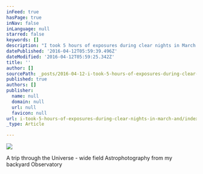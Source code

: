 ```yaml
---
inFeed: true
hasPage: true
inNav: false
inLanguage: null
starred: false
keywords: []
description: "I took 5 hours of exposures during clear nights in March and April of the Rosette Nebula. This is an RGB image using HA,OIII, and SII narrowband filters for each channel. The Rosette Nebula (also known as Caldwell 49) is a large, spherical nebula in an H II region located near one end of a giant molecular cloud in the Monoceros region of the Milky Way Galaxy. The open cluster NGC 2244 (Caldwell 50) is closely associated with the nebulosity, the stars of the cluster having been formed from the nebula's matter. This Nebula is 5000 light years from earth"
datePublished: '2016-04-12T05:59:39.496Z'
dateModified: '2016-04-12T05:59:25.342Z'
title: ''
author: []
sourcePath: _posts/2016-04-12-i-took-5-hours-of-exposures-during-clear-nights-in-march-and.md
published: true
authors: []
publisher:
  name: null
  domain: null
  url: null
  favicon: null
url: i-took-5-hours-of-exposures-during-clear-nights-in-march-and/index.html
_type: Article

---
```

![](https://the-grid-user-content.s3-us-west-2.amazonaws.com/9440ab9a-fc09-40db-98e9-d17e3c527104.jpg)

A trip through the Universe - wide field Astrophotography from my backyard Observatory